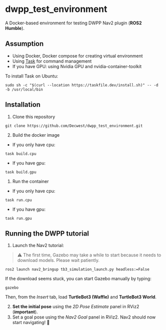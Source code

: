 # dwpp_test_environment

A Docker-based environment for testing DWPP Nav2 plugin (**ROS2 Humble**).

## Assumption

- Using Docker, Docker compose for creating virtual environment
- Using [Task](https://taskfile.dev/docs/installation) for command management
- If you have GPU: using Nvidia GPU and nvidia-container-toolkit

To install Task on Ubuntu:
```shell
sudo sh -c "$(curl --location https://taskfile.dev/install.sh)" -- -d -b /usr/local/bin
```

## Installation
1. Clone this repository

```shell
git clone https://github.com/Decwest/dwpp_test_environment.git
```

2. Build the docker image

- If you only have cpu:
```shell
task build.cpu
```

- If you have gpu:
```shell
task build.gpu
```

1. Run the container

- If you only have cpu:
```shell
task run.cpu
```

- If you have gpu:
```shell
task run.gpu
```

## Running the DWPP tutorial

1. Launch the Nav2 tutorial:

> ⚠️ The first time, Gazebo may take a while to start because it needs to download models. Please wait patiently.


```shell
ros2 launch nav2_bringup tb3_simulation_launch.py headless:=False
```

If the download seems stuck, you can start Gazebo manually by typing:

```shell
gazebo
```

Then, from the *Insert* tab, load **TurtleBot3 (Waffle)** and **TurtleBot3 World**.

2. **Set the initial pose** using the *2D Pose Estimate* panel in RViz2 (**important**).
3. Set a goal pose using the *Nav2 Goal* panel in RViz2. Nav2 should now start navigating! 🚀
